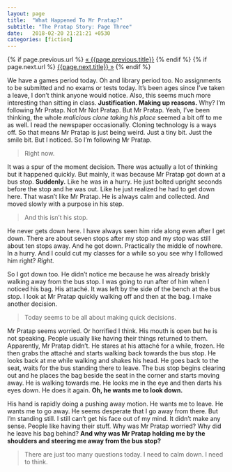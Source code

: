 ```yaml
---
layout: page
title:  "What Happened To Mr Pratap?"
subtitle: "The Pratap Story: Page Three"
date:   2018-02-20 21:21:21 +0530
categories: [fiction]
---
```


<div class="PageNavigation">
  {% if page.previous.url %}
    <a class="prev" href="{{page.previous.url}}">&laquo; {{page.previous.title}}</a>
  {% endif %}
  {% if page.next.url %}
    <a class="next" href="{{page.next.url}}">{{page.next.title}} &raquo;</a>
  {% endif %}
</div>

We have a games period today. Oh and library period too. No assignments to be submitted and no exams or tests today. It’s been ages since I’ve taken a leave, I don’t think anyone would notice. Also, this seems much more interesting than sitting in class. **Justification. Making up reasons.** Why? I’m following Mr Pratap. Not Mr Not Pratap. But Mr Pratap. Yeah, I’ve been thinking, the whole _malicious clone taking his place_ seemed a bit off to me as well. I read the newspaper occasionally. Cloning technology is a ways off. So that means Mr Pratap is just being weird. Just a tiny bit. Just the smile bit. But I noticed. So I’m following Mr Pratap. 

> Right now. 

It was a spur of the moment decision. There was actually a lot of thinking but it happened quickly. But mainly, it was because Mr Pratap got down at a bus stop. **Suddenly.** Like he was in a hurry. He just bolted upright seconds before the stop and he was out. Like he just realized he had to get down here. That wasn’t like Mr Pratap. He is always calm and collected. And moved slowly with a purpose in his step. 

> And this isn’t his stop. 

He never gets down here. I have always seen him ride along even after I get down. There are about seven stops after my stop and my stop was still about ten stops away. And he got down. Practically the middle of nowhere. In a hurry. And I could cut my classes for a while so you see why I followed him right? _Right_. 

So I got down too. He didn’t notice me because he was already briskly walking away from the bus stop. I was going to run after of him when I noticed his bag. His attaché. It was left by the side of the bench at the bus stop. I look at Mr Pratap quickly walking off and then at the bag. I make another decision. 

> Today seems to be all about making quick decisions. 

Mr Pratap seems worried. Or horrified I think. His mouth is open but he is not speaking. People usually like having their things returned to them. Apparently, Mr Pratap didn’t. He stares at his attaché for a while, frozen. He then grabs the attaché and starts walking back towards the bus stop. He looks back at me while walking and shakes his head. He goes back to the seat, waits for the bus standing there to leave. The bus stop begins clearing out and he places the bag beside the seat in the corner and starts moving away. He is walking towards me. He looks me in the eye and then darts his eyes down. He does it again. **Oh, he wants me to look down.** 

His hand is rapidly doing a pushing away motion. He wants me to leave. He wants me to go away. He seems desperate that I go away from there. But I’m standing still. I still can’t get his face out of my mind. It didn’t make any sense. People like having their stuff. Why was Mr Pratap worried? Why did he leave his bag behind? **And why was Mr Pratap holding me by the shoulders and steering me away from the bus stop?** 

> There are just too many questions today. I need to calm down. I need to think. 